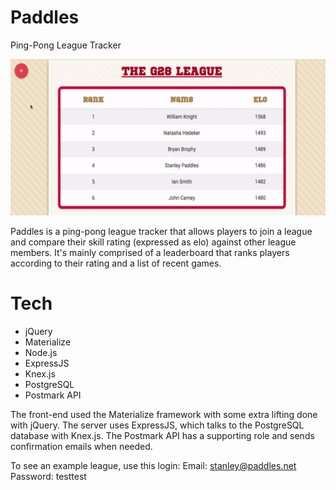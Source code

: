 # Paddles
Ping-Pong League Tracker

<img src="https://github.com/jcquery/paddles/raw/master/screenshots/gamedemo.gif" height="250">

Paddles is a ping-pong league tracker that allows players to join a league and compare their skill rating (expressed as elo) against other league members. It's mainly comprised of a leaderboard that ranks players according to their rating and a list of recent games. 

# Tech
- jQuery
-  Materialize
-  Node.js
-  ExpressJS
-  Knex.js
-  PostgreSQL
- Postmark API

The front-end used the Materialize framework with some extra lifting done with jQuery. The server uses ExpressJS, which talks to the PostgreSQL database with Knex.js. The Postmark API has a supporting role and sends confirmation emails when needed.

To see an example league, use this login:
Email: stanley@paddles.net
Password: testtest
